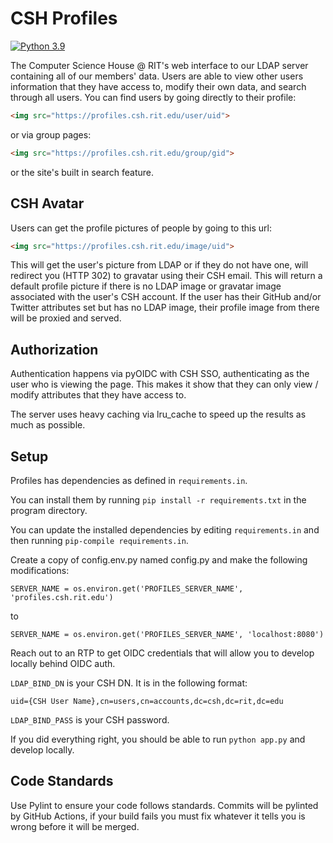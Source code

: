 CSH Profiles
========

[![Python 3.9](https://img.shields.io/badge/python-3.9-blue.svg)](https://www.python.org/downloads/release/python-390/)

The Computer Science House @ RIT's web interface to our LDAP server containing
all of our members' data. Users are able to view other users information that
they have access to, modify their own data, and search through all users. You can
find users by going directly to their profile:
```html
<img src="https://profiles.csh.rit.edu/user/uid">
```

or via group pages:
```html
<img src="https://profiles.csh.rit.edu/group/gid">
```

or the site's built in search feature.

CSH Avatar
----------

Users can get the profile pictures of people by going to this url:
```html
<img src="https://profiles.csh.rit.edu/image/uid">
```

This will get the user's picture from LDAP or if they do not have one, will 
redirect you (HTTP 302) to gravatar using their CSH email. This will return
a default profile picture if there is no LDAP image or gravatar image associated
with the user's CSH account. If the user has their GitHub and/or Twitter attributes
set but has no LDAP image, their profile image from there will be proxied and served.

Authorization
-------------

Authentication happens via pyOIDC with CSH SSO, authenticating
as the user who is viewing the page. This makes it show that they can only 
view / modify attributes that they have access to.


The server uses heavy caching via lru_cache to speed up the results as much as possible.

Setup
-------------

Profiles has dependencies as defined in `requirements.in`.

You can install them by running ```pip install -r requirements.txt``` in the program directory.

You can update the installed dependencies by editing `requirements.in` and then running `pip-compile requirements.in`.

Create a copy of config.env.py named config.py and make the following modifications:

```
SERVER_NAME = os.environ.get('PROFILES_SERVER_NAME', 'profiles.csh.rit.edu')
``` 
to
```
SERVER_NAME = os.environ.get('PROFILES_SERVER_NAME', 'localhost:8080')
```

Reach out to an RTP to get OIDC credentials that will allow you to develop locally behind OIDC auth.

```LDAP_BIND_DN``` is your CSH DN. It is in the following format:

```uid={CSH User Name},cn=users,cn=accounts,dc=csh,dc=rit,dc=edu```


 ```LDAP_BIND_PASS``` is your CSH password.

 If you did everything right, you should be able to run ```python app.py``` and develop locally.


Code Standards
------------

Use Pylint to ensure your code follows standards. Commits will be pylinted by GitHub Actions, if your
build fails you must fix whatever it tells you is wrong before it will be merged.
